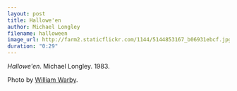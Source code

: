 ```yaml
---
layout: post
title: Hallowe'en
author: Michael Longley
filename: halloween
image_url: http://farm2.staticflickr.com/1144/5144853167_b06931ebcf.jpg
duration: "0:29"
---
```


_Hallowe'en_.  Michael Longley.  1983.

Photo by [William Warby](http://www.flickr.com/photos/wwarby/5144853167/).
